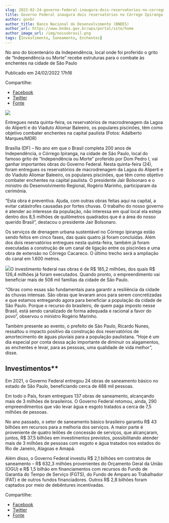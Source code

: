 ```yaml
---
slug: 2022-02-24-governo-federal-inaugura-dois-reservatorios-no-corrego-ipiranga
title: Governo Federal inaugura dois reservatórios no Córrego Ipiranga
author: govbr
author_title: Banco Nacional do Desenvolvimento (BNDES) 
author_url: https://www.bndes.gov.br/wps/portal/site/home
author_image_url: /img/nossobrasil.png
tags: [Investimento, Saneamento, Enchentes]
---
```


No ano do bicentenário da Independência, local onde foi proferido o grito de “Independência ou Morte” recebe estruturas para o combate às enchentes na cidade de São Paulo

<!--truncate-->

Publicado em 24/02/2022 17h16

Compartilhe: 
*   [Facebook](https://www.facebook.com/sharer.php?u=https://www.gov.br/mdr/pt-br/noticias/no-ano-do-bicentenario-da-independencia-governo-federal-inaugura-dois-reservatorios-no-corrego-ipiranga)
*    [Twitter](https://twitter.com/share?text=No%20ano%20do%20bicenten%C3%A1rio%20da%20Independ%C3%AAncia%2C%20Governo%20Federal%20inaugura%20dois%20reservat%C3%B3rios%20no%20C%C3%B3rrego%20Ipiranga&url=https://www.gov.br/mdr/resolveuid/5c2274d347ce42aa8ef56b27dac99e46)
*   [Fonte](https://www.gov.br/mdr/pt-br/noticias/no-ano-do-bicentenario-da-independencia-governo-federal-inaugura-dois-reservatorios-no-corrego-ipiranga)


![ ](https://www.gov.br/mdr/pt-br/noticias/no-ano-do-bicentenario-da-independencia-governo-federal-inaugura-dois-reservatorios-no-corrego-ipiranga/whatsapp-image-2022-02-24-at-15-25-32.jpeg/@@images/2da3ead3-f467-4baf-9272-56ec0fcb2832.jpeg)

Entregues nesta quinta-feira, os reservatórios de macrodrenagem da Lagoa do Aliperti e do Viaduto Aliomar Baleeiro, os populares piscinões, têm como objetivo combater enchentes na capital paulista (Fotos: Adalberto Marques/MDR)

Brasília (DF) – No ano em que o Brasil completa 200 anos de Independência, o Córrego Ipiranga, na cidade de São Paulo, local do famoso grito de “Independência ou Morte” proferido por Dom Pedro I, vai ganhar importantes obras do Governo Federal. Nesta quinta-feira (24), foram entregues os reservatórios de macrodrenagem da Lagoa do Aliperti e do Viaduto Aliomar Baleeiro, os populares piscinões, que têm como objetivo combater enchentes na capital paulista. O presidente Jair Bolsonaro e o ministro do Desenvolvimento Regional, Rogério Marinho, participaram da cerimônia.

“Esta obra é preventiva. Ajuda, com outras obras feitas aqui na capital, a evitar catástrofes causadas por fortes chuvas. O trabalho do nosso governo é atender ao interesse da população, não interessa em qual local ela esteja dentro dos 8,5 milhões de quilômetros quadrados que é a área do nosso querido Brasil”, destacou o presidente Jair Bolsonaro.

Os serviços de drenagem urbana sustentável no Córrego Ipiranga estão sendo feitos em cinco fases, das quais quatro já foram concluídas. Além dos dois reservatórios entregues nesta quinta-feira, também já foram executadas a construção de um canal de ligação entre os piscinões e uma obra de extensão no Córrego Cacareco. O último trecho será a ampliação do canal em 1.600 metros.

![ ](https://www.gov.br/mdr/pt-br/noticias/no-ano-do-bicentenario-da-independencia-governo-federal-inaugura-dois-reservatorios-no-corrego-ipiranga/WhatsAppImage20220224at14.54.49.jpeg/@@images/3af687ed-f71c-48b0-8ec7-26bbe171f38d.jpeg)O investimento federal nas obras é de R$ 185,2 milhões, dos quais R$ 126,4 milhões já foram executados. Quando pronto, o empreendimento vai beneficiar mais de 508 mil famílias da cidade de São Paulo.

“Obras como essas são fundamentais para garantir a resiliência da cidade às chuvas intensas. São obras que levaram anos para serem concretizadas e que estamos entregando agora para beneficiar a população da cidade de São Paulo. Porque o recurso do brasileiro, de quem paga imposto nesse Brasil, está sendo canalizado de forma adequada e racional a favor do povo”, observou o ministro Rogério Marinho.

Também presente ao evento, o prefeito de São Paulo, Ricardo Nunes, ressaltou o impacto positivo da construção dos reservatórios de amortecimento de águas pluviais para a população paulistana. “Hoje é um dia especial por conta dessa ação importante de diminuir os alagamentos, as enchentes e levar, para as pessoas, uma qualidade de vida melhor”, disse.

## Investimentos**

Em 2021, o Governo Federal entregou 24 obras de saneamento básico no estado de São Paulo, beneficiando cerca de 488 mil pessoas.

Em todo o País, foram entregues 137 obras de saneamento, alcançando mais de 3 milhões de brasileiros. O Governo Federal retomou, ainda, 290 empreendimentos que vão levar água e esgoto tratados a cerca de 7,5 milhões de pessoas.

No ano passado, o setor de saneamento básico brasileiro garantiu R$ 43 bilhões em recursos para a melhoria dos serviços. A maior parte é proveniente de quatro leilões de concessão de serviços, que alcançaram, juntos, R$ 37,5 bilhões em investimentos previstos, possibilitando atender mais de 3 milhões de pessoas com esgoto e água tratados nos estados do Rio de Janeiro, Alagoas e Amapá.

Além disso, o Governo Federal investiu R$ 2,1 bilhões em contratos de saneamento – R$ 632,3 milhões provenientes do Orçamento Geral da União (OGU) e R$ 1,5 bilhão em financiamentos com recursos do Fundo de Garantia do Tempo de Serviço (FGTS), do Fundo de Amparo ao Trabalhador (FAT) e de outros fundos financiadores. Outros R$ 2,8 bilhões foram captados por meio de debêntures incentivadas.

Compartilhe: 
*   [Facebook](https://www.facebook.com/sharer.php?u=https://www.gov.br/mdr/pt-br/noticias/no-ano-do-bicentenario-da-independencia-governo-federal-inaugura-dois-reservatorios-no-corrego-ipiranga)
*    [Twitter](https://twitter.com/share?text=No%20ano%20do%20bicenten%C3%A1rio%20da%20Independ%C3%AAncia%2C%20Governo%20Federal%20inaugura%20dois%20reservat%C3%B3rios%20no%20C%C3%B3rrego%20Ipiranga&url=https://www.gov.br/mdr/resolveuid/5c2274d347ce42aa8ef56b27dac99e46)
*   [Fonte](https://www.gov.br/mdr/pt-br/noticias/no-ano-do-bicentenario-da-independencia-governo-federal-inaugura-dois-reservatorios-no-corrego-ipiranga)



